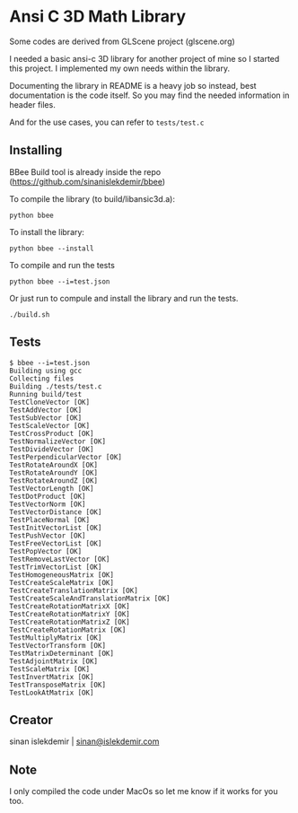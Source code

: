 # Ansi C 3D Math Library


Some codes are derived from GLScene project (glscene.org)

I needed a basic ansi-c  3D library for another project of mine so I started
this project. I implemented my own needs within the library.

Documenting the library in README is a heavy job so instead, best documentation
is the code itself. So you may find the needed information in header files.

And for the use cases, you can refer to `tests/test.c`

## Installing
BBee Build tool is already inside the repo (https://github.com/sinanislekdemir/bbee)

To compile the library (to build/libansic3d.a):

    python bbee

To install the library:

    python bbee --install


To compile and run the tests

    python bbee --i=test.json

Or just run to compule and install the library and run the tests.

    ./build.sh


## Tests

    $ bbee --i=test.json
    Building using gcc
    Collecting files
    Building ./tests/test.c
    Running build/test
    TestCloneVector [OK]
    TestAddVector [OK]
    TestSubVector [OK]
    TestScaleVector [OK]
    TestCrossProduct [OK]
    TestNormalizeVector [OK]
    TestDivideVector [OK]
    TestPerpendicularVector [OK]
    TestRotateAroundX [OK]
    TestRotateAroundY [OK]
    TestRotateAroundZ [OK]
    TestVectorLength [OK]
    TestDotProduct [OK]
    TestVectorNorm [OK]
    TestVectorDistance [OK]
    TestPlaceNormal [OK]
    TestInitVectorList [OK]
    TestPushVector [OK]
    TestFreeVectorList [OK]
    TestPopVector [OK]
    TestRemoveLastVector [OK]
    TestTrimVectorList [OK]
    TestHomogeneousMatrix [OK]
    TestCreateScaleMatrix [OK]
    TestCreateTranslationMatrix [OK]
    TestCreateScaleAndTranslationMatrix [OK]
    TestCreateRotationMatrixX [OK]
    TestCreateRotationMatrixY [OK]
    TestCreateRotationMatrixZ [OK]
    TestCreateRotationMatrix [OK]
    TestMultiplyMatrix [OK]
    TestVectorTransform [OK]
    TestMatrixDeterminant [OK]
    TestAdjointMatrix [OK]
    TestScaleMatrix [OK]
    TestInvertMatrix [OK]
    TestTransposeMatrix [OK]
    TestLookAtMatrix [OK]


## Creator

sinan islekdemir | sinan@islekdemir.com 


## Note
I only compiled the code under MacOs so let me know if it works for you too.
